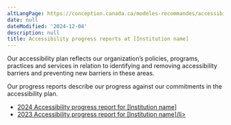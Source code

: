 ```yaml
---
altLangPage: https://conception.canada.ca/modeles-recommandes/accessibilite/accueil-rapports-etape.html
date: null
dateModified: '2024-12-04'
description: null
title: Accessibility progress reports at [Institution name]
---
```


<p>Our accessibility plan reflects our organization’s policies, programs, practices and services in relation to identifying and removing accessibility barriers and preventing new barriers in these areas.</p>

<p>Our progress reports describe our progress against our commitments in the accessibility plan.</p>

<ul>
    <li><a href="#">2024 Accessibility progress report for [Institution name]</li>
    <li><a href="#">2023 Accessibility progress report for [Institution name]/li>
<ul>
